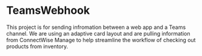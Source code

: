 # TeamsWebhook

This project is for sending infromation between a web app and a Teams channel.
We are using an adaptive card layout and are pulling information from ConnectWise
Manage to help streamline the workflow of checking out products from inventory.